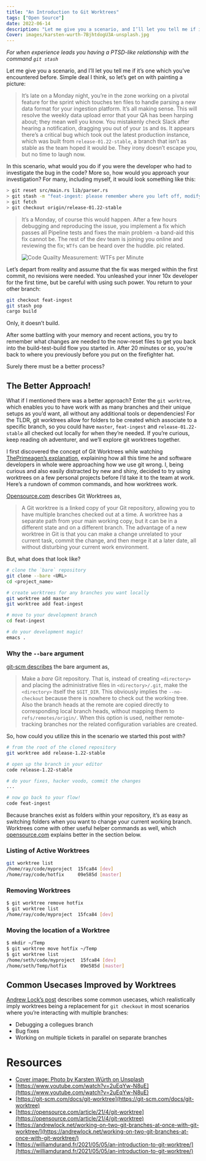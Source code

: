 ```yaml
---
title: "An Introduction to Git Worktrees"
tags: ["Open Source"]
date: 2022-06-14
description: "Let me give you a scenario, and I’ll let you tell me if it’s one which you’ve encountered before. Simple deal I think, so let’s get on with painting a picture." 
Cover: images/karsten-wurth-7BjhtdogU3A-unsplash.jpg
---
```


*For when experience leads you having a PTSD-like relationship with the command `git stash`*

Let me give you a scenario, and I’ll let you tell me if it’s one which you’ve encountered before. Simple deal I think, so let’s get on with painting a picture:

> It’s late on a Monday night, you’re in the zone working on a pivotal feature for the sprint which touches ten files to handle parsing a new data format for your ingestion platform. It’s all making sense. This will resolve the weekly data upload error that your QA has been harping about; they mean well you know. You mistakenly check Slack after hearing a notification, dragging you out of your `1`s and `0`s. It appears there’s a critical bug which took out the latest production instance, which was built from `release-01.22-stable`, a branch that isn’t as stable as the team hoped it would be. They irony doesn’t escape you, but no time to laugh now.
> 

In this scenario, what would you do if you were the developer who had to investigate the bug in the code? More so, how would you approach your investigation? For many, including myself, it would look something like this: 

 

```bash
> git reset src/main.rs lib/parser.rs 
> git stash -m "feat-ingest: please remember where you left off, modifying file ingest.rs"
> git fetch
> git checkout origin/release-01.22-stable
```

> It’s a Monday, of course this would happen. After a few hours debugging and reproducing the issue, you implement a fix which passes all Pipeline tests and fixes the main problem -a band-aid this fix cannot be. The rest of the dev team is joining you online and reviewing the fix; `WTfs` can be heard over the huddle. pic related.
> 
> 
> ![Code Quailty Measurement: WTFs per Minute](https://s3.us-west-2.amazonaws.com/secure.notion-static.com/1acda958-a71d-4d5c-8975-51ab74893698/Untitled.png?X-Amz-Algorithm=AWS4-HMAC-SHA256&X-Amz-Content-Sha256=UNSIGNED-PAYLOAD&X-Amz-Credential=AKIAT73L2G45EIPT3X45%2F20220614%2Fus-west-2%2Fs3%2Faws4_request&X-Amz-Date=20220614T135334Z&X-Amz-Expires=86400&X-Amz-Signature=2b7931394f540312878b313202c28f80a605f469afebdbb98fff5509daac57e6&X-Amz-SignedHeaders=host&response-content-disposition=filename%20%3D%22Untitled.png%22&x-id=GetObject)
> 

Let’s depart from reality and assume that the fix was merged within the first commit, no revisions were needed. You unleashed your inner 10x developer for the first time, but be careful with using such power. You return to your other branch:

```bash
git checkout feat-ingest
git stash pop
cargo build
```

Only, it doesn’t build. 

After some battling with your memory and recent actions, you try to remember what changes are needed to the now-reset files to get you back into the build-test-build flow you started in. After 20 minutes or so, you’re back to where you previously before you put on the firefighter hat. 

Surely there must be a better process? 

## The Better Approach!

What if I mentioned there was a better approach? Enter the `git worktree`, which enables you to have work with as many branches and their unique setups as you’d want, all without any additional tools or dependencies! For the TLDR, git worktrees allow for folders to be created which associate to a specific branch, so you could have `master`, `feat-ingest` and `release-01.22-stable` all checked out locally for when they’re needed. If you’re curious, keep reading oh adventurer, and we’ll explore git worktrees together.

I first discovered the concept of Git Worktrees while watching [ThePrimeagen’s explanation](https://www.youtube.com/watch?v=2uEqYw-N8uE), explaining how all this time he and software developers in whole were approaching how we use git wrong. I, being curious and also easily distracted by new and shiny, decided to try using worktrees on a few personal projects before I’d take it to the team at work. Here’s a rundown of common commands, and how worktrees work. 

[Opensource.com](http://Opensource.com) describes Git Worktrees as,

> A Git worktree is a linked copy of your Git repository, allowing you to have multiple branches checked out at a time. A worktree has a separate path from your main working copy, but it can be in a different state and on a different branch. The advantage of a new worktree in Git is that you can make a change unrelated to your current task, commit the change, and then merge it at a later date, all without disturbing your current work environment.
> 

But, what does that look like?

```bash
# clone the `bare` repository
git clone --bare <URL> 
cd <project_name>

# create worktrees for any branches you want locally
git worktree add master
git worktree add feat-ingest

# move to your development branch
cd feat-ingest

# do your development magic!
emacs .
```

### Why the `--bare` argument

[git-scm describes](https://git-scm.com/docs/git-clone) the bare argument as, 

> Make a *bare* Git repository.  That is, instead of creating `<directory>` and placing the administrative files in `<directory>/.git`, make the `<directory>` itself the `$GIT_DIR`. This obviously implies the `--no-checkout` because there is nowhere to check out the working tree. Also the branch heads at the remote are copied directly to corresponding local branch heads, without mapping them to `refs/remotes/origin/`.  When this option is used, neither remote-tracking branches nor the related configuration variables are created.
> 

So, how could you utilize this in the scenario we started this post with? 

```bash
# from the root of the cloned repository
git worktree add release-1.22-stable

# open up the branch in your editor
code release-1.22-stable

# do your fixes, hacker voodo, commit the changes
...

# now go back to your flow!
code feat-ingest
```

Because branches exist as folders within your repository, it’s as easy as switching folders when you want to change your current working branch. Worktrees come with other useful helper commands as well, which [opensource.com](http://opensource.com) explains better in the section below.

### Listing of Active Worktrees

```bash
git worktree list
/home/ray/code/myproject  15fca84 [dev]
/home/ray/code/hotfix     09e585d [master]
```

### Removing Worktrees

```bash
$ git worktree remove hotfix
$ git worktree list
/home/ray/code/myproject  15fca84 [dev]
```

### Moving the location of a Worktree

```bash
$ mkdir ~/Temp
$ git worktree move hotfix ~/Temp
$ git worktree list
/home/seth/code/myproject  15fca84 [dev]
/home/seth/Temp/hotfix     09e585d [master]
```

## Common Usecases Improved by Worktrees

[Andrew Lock’s post](https://andrewlock.net/working-on-two-git-branches-at-once-with-git-worktree/) describes some common usecases, which realistically imply worktrees being a replacement for `git checkout` in most scenarios where you’re interacting with multiple branches: 

- Debugging a collegues branch
- Bug fixes
- Working on multiple tickets in parallel on separate branches

# Resources

- [Cover image: Photo by Karsten Würth on Unsplash](https://unsplash.com/photos/7BjhtdogU3A)
- [https://www.youtube.com/watch?v=2uEqYw-N8uE](https://www.youtube.com/watch?v=2uEqYw-N8uE)
- [https://git-scm.com/docs/git-worktree](https://git-scm.com/docs/git-worktree)
- [https://opensource.com/article/21/4/git-worktree](https://opensource.com/article/21/4/git-worktree)
- [https://andrewlock.net/working-on-two-git-branches-at-once-with-git-worktree/](https://andrewlock.net/working-on-two-git-branches-at-once-with-git-worktree/)
- [https://williamdurand.fr/2021/05/05/an-introduction-to-git-worktree/](https://williamdurand.fr/2021/05/05/an-introduction-to-git-worktree/)
